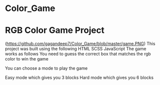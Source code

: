 # Color_Game
# RGB Color Game Project
(https://github.com/gagandeep7/Color_Game/blob/master/game.PNG)
This project was built using the following
HTML
SCSS
JavaScript
The game works as follows
You need to guess the correct box that matches the rgb color to win the game

You can choose a mode to play the game

Easy mode which gives you 3 blocks
Hard mode which gives you 6 blocks
